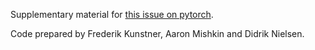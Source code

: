 Supplementary material for [this issue on pytorch](https://github.com/pytorch/pytorch/issues/7786).

Code prepared by Frederik Kunstner, Aaron Mishkin and Didrik Nielsen.
